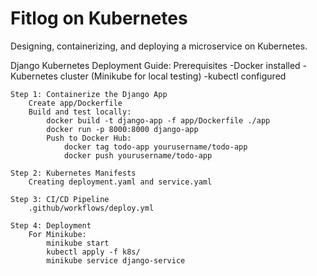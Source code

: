 # Fitlog on Kubernetes
Designing, containerizing, and deploying a microservice on Kubernetes.

Django Kubernetes Deployment Guide:
    Prerequisites
        -Docker installed
        -Kubernetes cluster (Minikube for local testing)
        -kubectl configured

    Step 1: Containerize the Django App
        Create app/Dockerfile
        Build and test locally:
            docker build -t django-app -f app/Dockerfile ./app
            docker run -p 8000:8000 django-app
            Push to Docker Hub: 
                docker tag todo-app yourusername/todo-app
                docker push yourusername/todo-app

    Step 2: Kubernetes Manifests
        Creating deployment.yaml and service.yaml

    Step 3: CI/CD Pipeline
        .github/workflows/deploy.yml

    Step 4: Deployment
        For Minikube:
            minikube start
            kubectl apply -f k8s/
            minikube service django-service